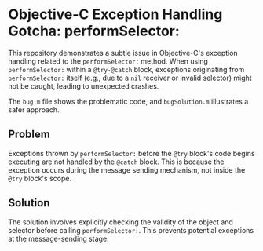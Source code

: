 # Objective-C Exception Handling Gotcha: performSelector:

This repository demonstrates a subtle issue in Objective-C's exception handling related to the `performSelector:` method.  When using `performSelector:` within a `@try-@catch` block, exceptions originating from `performSelector:` itself (e.g., due to a `nil` receiver or invalid selector) might not be caught, leading to unexpected crashes.

The `bug.m` file shows the problematic code, and `bugSolution.m` illustrates a safer approach.

## Problem

Exceptions thrown by `performSelector:` before the `@try` block's code begins executing are not handled by the `@catch` block.  This is because the exception occurs during the message sending mechanism, not inside the `@try` block's scope.

## Solution

The solution involves explicitly checking the validity of the object and selector before calling `performSelector:`.  This prevents potential exceptions at the message-sending stage.